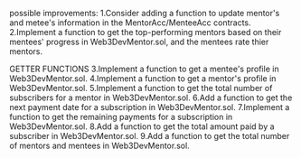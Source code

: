 possible improvements:
1.Consider adding a function to update mentor's and metee's information in the MentorAcc/MenteeAcc contracts.
2.Implement a function to get the top-performing mentors based on their mentees' progress in Web3DevMentor.sol, and the mentees rate thier mentors.

GETTER FUNCTIONS
3.Implement a function to get a mentee's profile in Web3DevMentor.sol.
4.Implement a function to get a mentor's profile in Web3DevMentor.sol.
5.Implement a function to get the total number of subscribers for a mentor in Web3DevMentor.sol.
6.Add a function to get the next payment date for a subscription in Web3DevMentor.sol.
7.Implement a function to get the remaining payments for a subscription in Web3DevMentor.sol.
8.Add a function to get the total amount paid by a subscriber in Web3DevMentor.sol.
9.Add a function to get the total number of mentors and mentees in Web3DevMentor.sol.
